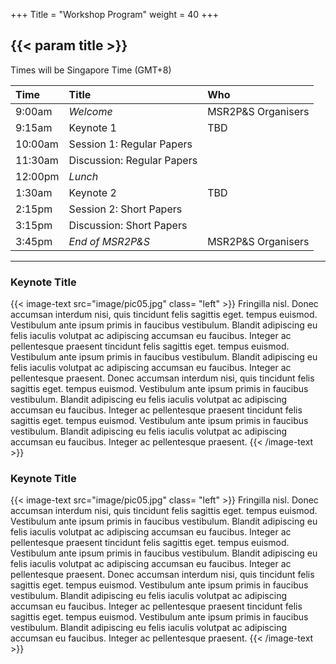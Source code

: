 +++
Title = "Workshop Program"
weight = 40
+++

## {{< param title >}}

Times will be Singapore Time (GMT+8)

| **Time**		 	 | **Title** 					| **Who**	 			|
|:--				 |:--							|:--		 			|
| 9:00am			 | _Welcome_					| MSR2P&S Organisers	|
| 9:15am			 | Keynote 1            		| TBD				    |
| 10:00am			 | Session 1: Regular Papers	|						|
| 11:30am			 | Discussion: Regular Papers	|						|
| 12:00pm			 | _Lunch_						|						|
| 1:30am			 | Keynote 2            		| TBD				    |
| 2:15pm			 | Session 2: Short Papers		|						|
| 3:15pm			 | Discussion: Short Papers		|						|
| 3:45pm			 | _End of MSR2P&S_				| MSR2P&S Organisers	|




---



### Keynote Title

{{< image-text src="image/pic05.jpg" class= "left" >}}
Fringilla nisl. Donec accumsan interdum nisi, quis tincidunt felis sagittis eget. tempus euismod. Vestibulum ante ipsum primis in faucibus vestibulum. Blandit adipiscing eu felis iaculis volutpat ac adipiscing accumsan eu faucibus. Integer ac pellentesque praesent tincidunt felis sagittis eget. tempus euismod. Vestibulum ante ipsum primis in faucibus vestibulum. Blandit adipiscing eu felis iaculis volutpat ac adipiscing accumsan eu faucibus. Integer ac pellentesque praesent. Donec accumsan interdum nisi, quis tincidunt felis sagittis eget. tempus euismod. Vestibulum ante ipsum primis in faucibus vestibulum. Blandit adipiscing eu felis iaculis volutpat ac adipiscing accumsan eu faucibus. Integer ac pellentesque praesent tincidunt felis sagittis eget. tempus euismod. Vestibulum ante ipsum primis in faucibus vestibulum. Blandit adipiscing eu felis iaculis volutpat ac adipiscing accumsan eu faucibus. Integer ac pellentesque praesent.
{{< /image-text >}}

### Keynote Title

{{< image-text src="image/pic05.jpg" class= "left" >}}
Fringilla nisl. Donec accumsan interdum nisi, quis tincidunt felis sagittis eget. tempus euismod. Vestibulum ante ipsum primis in faucibus vestibulum. Blandit adipiscing eu felis iaculis volutpat ac adipiscing accumsan eu faucibus. Integer ac pellentesque praesent tincidunt felis sagittis eget. tempus euismod. Vestibulum ante ipsum primis in faucibus vestibulum. Blandit adipiscing eu felis iaculis volutpat ac adipiscing accumsan eu faucibus. Integer ac pellentesque praesent. Donec accumsan interdum nisi, quis tincidunt felis sagittis eget. tempus euismod. Vestibulum ante ipsum primis in faucibus vestibulum. Blandit adipiscing eu felis iaculis volutpat ac adipiscing accumsan eu faucibus. Integer ac pellentesque praesent tincidunt felis sagittis eget. tempus euismod. Vestibulum ante ipsum primis in faucibus vestibulum. Blandit adipiscing eu felis iaculis volutpat ac adipiscing accumsan eu faucibus. Integer ac pellentesque praesent.
{{< /image-text >}} 


